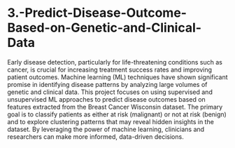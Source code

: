 # 3.-Predict-Disease-Outcome-Based-on-Genetic-and-Clinical-Data
Early disease detection, particularly for life-threatening conditions such as cancer, is crucial for increasing treatment success rates and improving patient outcomes. Machine learning (ML) techniques have shown significant promise in identifying disease patterns by analyzing large volumes of genetic and clinical data. This project focuses on using supervised and unsupervised ML approaches to predict disease outcomes based on features extracted from the Breast Cancer Wisconsin dataset. The primary goal is to classify patients as either at risk (malignant) or not at risk (benign) and to explore clustering patterns that may reveal hidden insights in the dataset. By leveraging the power of machine learning, clinicians and researchers can make more informed, data-driven decisions.
